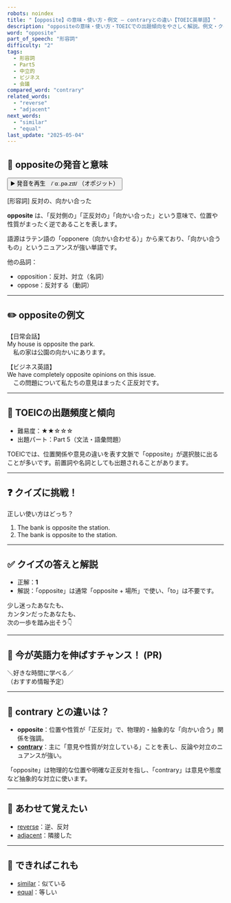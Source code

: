```yaml
---
robots: noindex
title: "【opposite】の意味・使い方・例文 ― contraryとの違い【TOEIC英単語】"
description: "oppositeの意味・使い方・TOEICでの出題傾向をやさしく解説。例文・クイズ付きでcontraryとの違いもわかりやすく学べます。"
word: "opposite"
part_of_speech: "形容詞"
difficulty: "2"
tags:
  - 形容詞
  - Part5
  - 中立的
  - ビジネス
  - 会議
compared_word: "contrary"
related_words:
  - "reverse"
  - "adjacent"
next_words:
  - "similar"
  - "equal"
last_update: "2025-05-04"
---
```


## 🔰 oppositeの発音と意味

<button class="play-audio" onclick="playTTS('opposite')">
  <span class="play-audio-main">
    ▶️ 発音を再生　/ˈɑː.pə.zɪt/
  </span>
  <span class="play-audio-sub">
    （オポジット）
  </span>
</button>

[形容詞] 反対の、向かい合った

**opposite** は、「反対側の」「正反対の」「向かい合った」という意味で、位置や性質がまったく逆であることを表します。

語源はラテン語の「opponere（向かい合わせる）」から来ており、「向かい合うもの」というニュアンスが強い単語です。

他の品詞：  
- opposition：反対、対立（名詞）
- oppose：反対する（動詞）

---

## ✏️ oppositeの例文

【日常会話】  
My house is opposite the park.  
　私の家は公園の向かいにあります。

【ビジネス英語】  
We have completely opposite opinions on this issue.  
　この問題について私たちの意見はまったく正反対です。

---

## 🎯 TOEICの出題頻度と傾向

- 難易度：★★☆☆☆
- 出題パート：Part 5（文法・語彙問題）

TOEICでは、位置関係や意見の違いを表す文脈で「opposite」が選択肢に出ることが多いです。前置詞や名詞としても出題されることがあります。

---

## ❓ クイズに挑戦！

正しい使い方はどっち？

1. The bank is opposite the station.  
2. The bank is opposite to the station.

---

## ✅ クイズの答えと解説

- 正解：**1**
- 解説：「opposite」は通常「opposite + 場所」で使い、「to」は不要です。

少し迷ったあなたも、  
カンタンだったあなたも、  
次の一歩を踏み出そう👇️

---

## 🚀 今が英語力を伸ばすチャンス！ (PR)

<div class="info-center">
＼好きな時間に学べる／<br>  
（おすすめ情報予定）
</div>

---

## 🤔  contrary との違いは？

- **opposite**：位置や性質が「正反対」で、物理的・抽象的な「向かい合う」関係を強調。
- **[contrary](/word/contrary)**：主に「意見や性質が対立している」ことを表し、反論や対立のニュアンスが強い。

「opposite」は物理的な位置や明確な正反対を指し、「contrary」は意見や態度など抽象的な対立に使います。

---

## 🧩 あわせて覚えたい

- [reverse](/word/reverse)：逆、反対
- [adjacent](/word/adjacent)：隣接した

---

## 📖 できればこれも

- [similar](/word/similar)：似ている
- [equal](/word/equal)：等しい

<!-- cvid: aid20_bid36 -->
